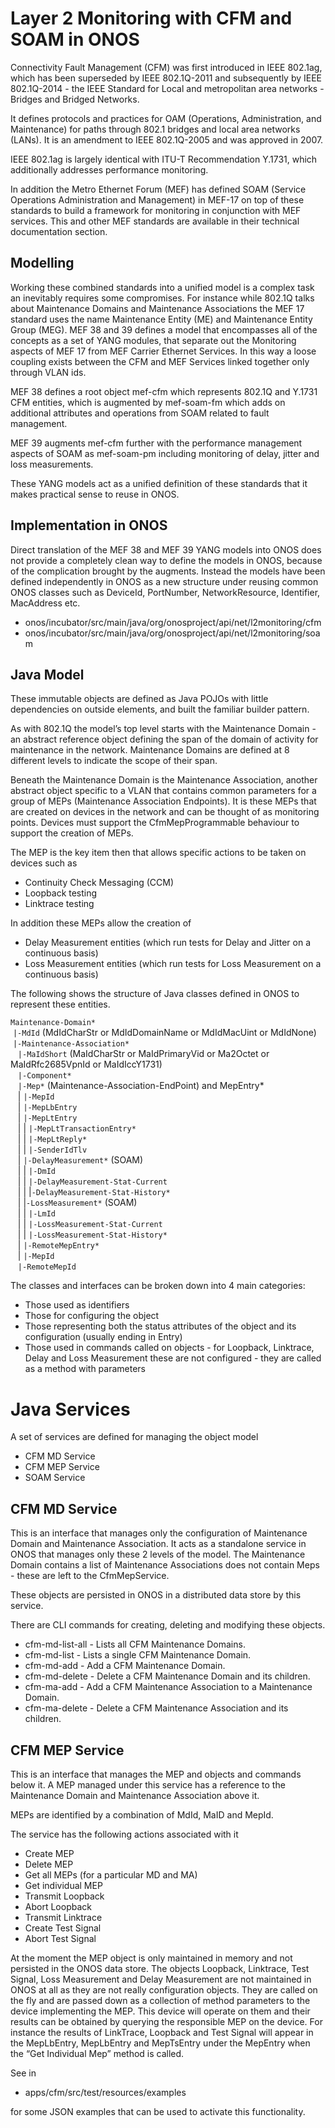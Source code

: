 # Layer 2 Monitoring with CFM and SOAM in ONOS

Connectivity Fault Management (CFM) was first introduced in IEEE 802.1ag, which 
has been superseded by IEEE 802.1Q-2011 and subsequently by IEEE 802.1Q-2014 - 
the IEEE Standard for Local and metropolitan area networks - Bridges and Bridged 
Networks.

It defines protocols and practices for OAM (Operations, Administration, and 
Maintenance) for paths through 802.1 bridges and local area networks (LANs). 
It is an amendment to IEEE 802.1Q-2005 and was approved in 2007.

IEEE 802.1ag is largely identical with ITU-T Recommendation Y.1731, which 
additionally addresses performance monitoring.

In addition the Metro Ethernet Forum (MEF) has defined SOAM (Service Operations 
Administration and Management) in MEF-17 on top of these standards to build a 
framework for monitoring in conjunction with MEF services. This and other MEF 
standards are available in their technical documentation section.

## Modelling
Working these combined standards into a unified model is a complex task an 
inevitably requires some compromises. For instance while  802.1Q talks about 
Maintenance Domains and Maintenance Associations the MEF 17 standard uses the 
name Maintenance Entity (ME) and Maintenance Entity Group (MEG). MEF 38 and 39 
defines a model that encompasses all of the concepts as a set of YANG modules, 
that separate out the Monitoring aspects of MEF 17 from MEF Carrier Ethernet 
Services. In this way a loose coupling exists between the CFM and MEF Services 
linked together only through VLAN ids. 

MEF 38 defines a root object mef-cfm which represents 802.1Q and Y.1731 CFM 
entities, which is augmented by mef-soam-fm which adds on additional attributes 
and operations from SOAM related to fault management.

MEF 39 augments mef-cfm further with the performance management aspects of SOAM 
as mef-soam-pm including monitoring of delay, jitter and loss measurements.

These YANG models act as a unified definition of these standards that it makes 
practical sense to reuse in ONOS.

## Implementation in ONOS
Direct translation of the MEF 38 and MEF 39 YANG models into ONOS does not provide 
a completely clean way to define the models in ONOS, because of the complication 
brought by the augments. Instead the models have been defined independently in 
ONOS as a new structure under reusing common ONOS classes such as DeviceId, 
PortNumber, NetworkResource, Identifier, MacAddress etc. 

* onos/incubator/src/main/java/org/onosproject/api/net/l2monitoring/cfm
* onos/incubator/src/main/java/org/onosproject/api/net/l2monitoring/soam

## Java Model
These immutable objects are defined as Java POJOs with little dependencies on 
outside elements, and built the familiar builder pattern. 

As with 802.1Q the model’s top level starts with the Maintenance Domain - an 
abstract reference object defining the span of the domain of activity for 
maintenance in the network. Maintenance Domains are defined at 8 different levels 
to indicate the scope of their span.

Beneath the Maintenance Domain is the Maintenance Association, another abstract 
object specific to a VLAN that contains common parameters for a group of MEPs 
(Maintenance Association Endpoints). It is these MEPs that are created on devices 
in the network and can be thought of as monitoring points. Devices must support 
the CfmMepProgrammable behaviour to support the creation of MEPs.

The MEP is the key item then that allows specific actions to be taken on devices 
such as 

* Continuity Check Messaging (CCM)
* Loopback testing
* Linktrace testing

In addition these MEPs allow the creation of 
* Delay Measurement entities (which run tests for Delay and Jitter on a continuous basis)
* Loss Measurement entities (which run tests for Loss Measurement on a continuous basis)

The following shows the structure of Java classes defined in ONOS to represent 
these entities.

`Maintenance-Domain*`<br/>
&nbsp;`|-MdId` (MdIdCharStr or MdIdDomainName or MdIdMacUint or MdIdNone)<br/>
&nbsp;`|-Maintenance-Association*`<br/>
&nbsp;&nbsp;&nbsp;`|-MaIdShort` (MaIdCharStr or MaIdPrimaryVid or Ma2Octet 
                                     or MaIdRfc2685VpnId or MaIdIccY1731)<br/>
&nbsp;&nbsp;&nbsp;`|-Component*`<br/>
&nbsp;&nbsp;&nbsp;`|-Mep*` (Maintenance-Association-EndPoint) and MepEntry*<br/>
&nbsp;&nbsp;&nbsp;|&nbsp;`|-MepId`<br/>
&nbsp;&nbsp;&nbsp;|&nbsp;`|-MepLbEntry`<br/>
&nbsp;&nbsp;&nbsp;|&nbsp;`|-MepLtEntry`<br/>
&nbsp;&nbsp;&nbsp;|&nbsp;|&nbsp;`|-MepLtTransactionEntry*`<br/>
&nbsp;&nbsp;&nbsp;|&nbsp;|&nbsp;`|-MepLtReply*`<br/>
&nbsp;&nbsp;&nbsp;|&nbsp;|&nbsp;`|-SenderIdTlv`<br/>
&nbsp;&nbsp;&nbsp;|&nbsp;`|-DelayMeasurement*` (SOAM)<br/>
&nbsp;&nbsp;&nbsp;|&nbsp;|&nbsp;`|-DmId`<br/>
&nbsp;&nbsp;&nbsp;|&nbsp;|&nbsp;`|-DelayMeasurement-Stat-Current`<br/>
&nbsp;&nbsp;&nbsp;|&nbsp;|&nbsp;|`-DelayMeasurement-Stat-History*`<br/>
&nbsp;&nbsp;&nbsp;|&nbsp;|`-LossMeasurement*` (SOAM)<br/>
&nbsp;&nbsp;&nbsp;|&nbsp;|&nbsp;`|-LmId`<br/>
&nbsp;&nbsp;&nbsp;|&nbsp;|&nbsp;`|-LossMeasurement-Stat-Current`<br/>
&nbsp;&nbsp;&nbsp;|&nbsp;|&nbsp;`|-LossMeasurement-Stat-History*`<br/>
&nbsp;&nbsp;&nbsp;|&nbsp;`|-RemoteMepEntry*`<br/>
&nbsp;&nbsp;&nbsp;|&nbsp;`|-MepId`<br/>
&nbsp;&nbsp;&nbsp;`|-RemoteMepId`<br/>


The classes and interfaces can be broken down into 4 main categories:
* Those used as identifiers
* Those for configuring the object
* Those representing both the status attributes of the object and its 
configuration (usually ending in Entry)
* Those used in commands called on objects - for Loopback, Linktrace, Delay and 
Loss Measurement these are not configured - they are called as a method with 
parameters


# Java Services
A set of services are defined for managing the object model
* CFM MD Service
* CFM MEP Service
* SOAM Service

## CFM MD Service
This is an interface that manages only the configuration of Maintenance Domain 
and Maintenance Association. It acts as a standalone service in ONOS that manages 
only these 2 levels of the model. The Maintenance Domain contains a list of 
Maintenance Associations does not contain Meps - these are left to the CfmMepService.

These objects are persisted in ONOS in a distributed data store by this service.

There are CLI commands for creating, deleting and modifying these objects.
* cfm-md-list-all - Lists all CFM Maintenance Domains.
* cfm-md-list - Lists a single CFM Maintenance Domain.
* cfm-md-add - Add a CFM Maintenance Domain.
* cfm-md-delete - Delete a CFM Maintenance Domain and its children.
* cfm-ma-add - Add a CFM Maintenance Association to a Maintenance Domain.
* cfm-ma-delete - Delete a CFM Maintenance Association and its children.

## CFM MEP Service
This is an interface that manages the MEP and objects and commands below it. A 
MEP managed under this service has a reference to the Maintenance Domain and 
Maintenance Association above it.

MEPs are identified by a combination of MdId, MaID and MepId.

The service has the following actions associated with it
* Create MEP
* Delete MEP
* Get all MEPs (for a particular MD and MA)
* Get individual MEP
* Transmit Loopback
* Abort Loopback
* Transmit Linktrace
* Create Test Signal
* Abort Test Signal

At the moment the MEP object is only maintained in memory and not persisted in 
the ONOS data store. The objects Loopback, Linktrace, Test Signal, Loss 
Measurement and Delay Measurement are not maintained in ONOS at all as they are 
not really configuration objects. They are called on the fly and are passed down 
as a collection of method parameters to the device implementing the MEP. This 
device will operate on them and their results can be obtained by querying the 
responsible MEP on the device. For instance the results of LinkTrace, Loopback 
and Test Signal will appear in the MepLbEntry, MepLbEntry and MepTsEntry under 
the MepEntry when the “Get Individual Mep” method is called.

See in
* apps/cfm/src/test/resources/examples

for some JSON examples that can be used to activate this functionality.